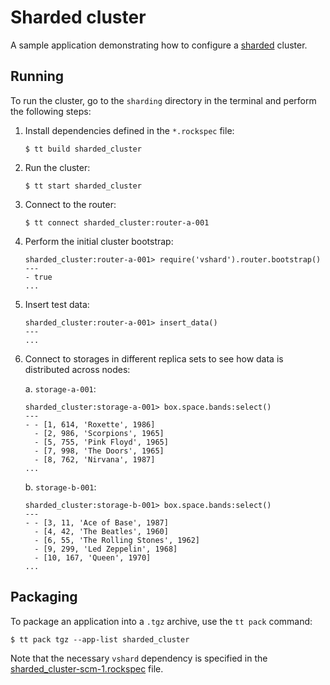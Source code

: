 # Sharded cluster

A sample application demonstrating how to configure a [sharded](https://www.tarantool.io/en/doc/latest/concepts/sharding/) cluster.

## Running

To run the cluster, go to the `sharding` directory in the terminal and perform the following steps:

1. Install dependencies defined in the `*.rockspec` file:

   ```console
   $ tt build sharded_cluster
   ```
   
2. Run the cluster:

   ```console
   $ tt start sharded_cluster
   ```

3. Connect to the router:

   ```console
   $ tt connect sharded_cluster:router-a-001
   ```
   
4. Perform the initial cluster bootstrap:

   ```console
   sharded_cluster:router-a-001> require('vshard').router.bootstrap()
   ---
   - true
   ...
   ```

5. Insert test data:

   ```console
   sharded_cluster:router-a-001> insert_data()
   ---
   ...
   ```
   
6. Connect to storages in different replica sets to see how data is distributed across nodes:

   a. `storage-a-001`:

      ```console
      sharded_cluster:storage-a-001> box.space.bands:select()
      ---
      - - [1, 614, 'Roxette', 1986]
        - [2, 986, 'Scorpions', 1965]
        - [5, 755, 'Pink Floyd', 1965]
        - [7, 998, 'The Doors', 1965]
        - [8, 762, 'Nirvana', 1987]
      ...
      ```
   
   b. `storage-b-001`:

      ```console
      sharded_cluster:storage-b-001> box.space.bands:select()
      ---
      - - [3, 11, 'Ace of Base', 1987]
        - [4, 42, 'The Beatles', 1960]
        - [6, 55, 'The Rolling Stones', 1962]
        - [9, 299, 'Led Zeppelin', 1968]
        - [10, 167, 'Queen', 1970]
      ...
      ```


## Packaging

To package an application into a `.tgz` archive, use the `tt pack` command:

```console
$ tt pack tgz --app-list sharded_cluster
```

Note that the necessary `vshard` dependency is specified in the [sharded_cluster-scm-1.rockspec](sharded_cluster-scm-1.rockspec) file.
